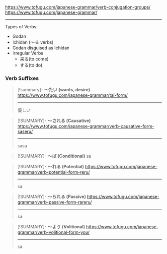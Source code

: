 https://www.tofugu.com/japanese-grammar/verb-conjugation-groups/
https://www.tofugu.com/japanese-grammar/

---

Types of Verbs:

- Godan
- Ichidan (～る verbs)
- Godan disguised as Ichidan
- Irregular Verbs
	- 来る(to come)
	- する(to do)


### Verb Suffixes

> [!summary]- **～たい (wants, desire)**
> https://www.tofugu.com/japanese-grammar/tai-form/
>
> ---
> 優しい

> [!SUMMARY]- **～される (Causative)**
> https://www.tofugu.com/japanese-grammar/verb-causative-form-saseru/
> 
> ---
> sasa

> [!SUMMARY]- **～ば (Conditional)**
> sa

> [!SUMMARY]- **～れる (Potential)**
> https://www.tofugu.com/japanese-grammar/verb-potential-form-reru/
> 
> ---
> sa

> [!SUMMARY]- **～られる (Passive)**
> https://www.tofugu.com/japanese-grammar/verb-passive-form-rareru/
>
> ---
> sa

> [!SUMMARY]-  **～よう (Volitional)**
> https://www.tofugu.com/japanese-grammar/verb-volitional-form-you/
> 
> ---
> sa

